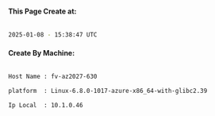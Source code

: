 
   
#### This Page Create at:

```bash

2025-01-08 - 15:38:47 UTC

```

#### Create By Machine:

```bash

Host Name : fv-az2027-630

platform  : Linux-6.8.0-1017-azure-x86_64-with-glibc2.39

Ip Local  : 10.1.0.46

```

